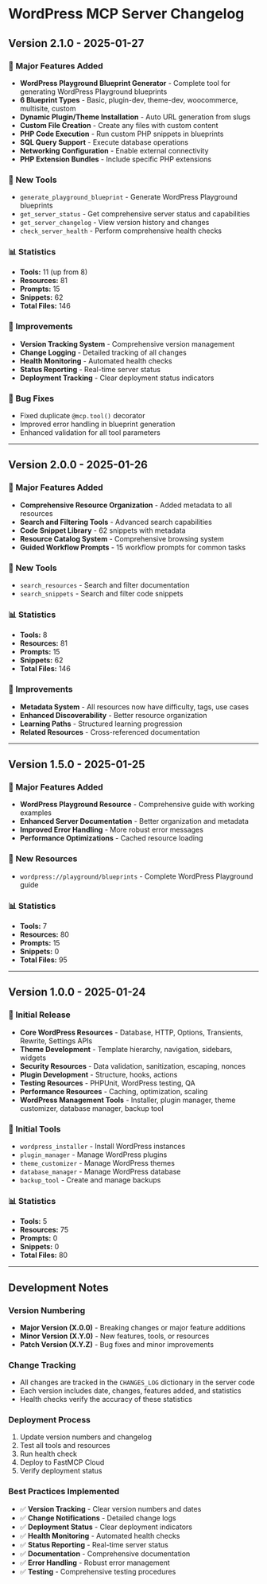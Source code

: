 # WordPress MCP Server Changelog

## Version 2.1.0 - 2025-01-27

### 🚀 Major Features Added
- **WordPress Playground Blueprint Generator** - Complete tool for generating WordPress Playground blueprints
- **6 Blueprint Types** - Basic, plugin-dev, theme-dev, woocommerce, multisite, custom
- **Dynamic Plugin/Theme Installation** - Auto URL generation from slugs
- **Custom File Creation** - Create any files with custom content
- **PHP Code Execution** - Run custom PHP snippets in blueprints
- **SQL Query Support** - Execute database operations
- **Networking Configuration** - Enable external connectivity
- **PHP Extension Bundles** - Include specific PHP extensions

### 🔧 New Tools
- `generate_playground_blueprint` - Generate WordPress Playground blueprints
- `get_server_status` - Get comprehensive server status and capabilities
- `get_server_changelog` - View version history and changes
- `check_server_health` - Perform comprehensive health checks

### 📊 Statistics
- **Tools:** 11 (up from 8)
- **Resources:** 81
- **Prompts:** 15
- **Snippets:** 62
- **Total Files:** 146

### 🎯 Improvements
- **Version Tracking System** - Comprehensive version management
- **Change Logging** - Detailed tracking of all changes
- **Health Monitoring** - Automated health checks
- **Status Reporting** - Real-time server status
- **Deployment Tracking** - Clear deployment status indicators

### 🐛 Bug Fixes
- Fixed duplicate `@mcp.tool()` decorator
- Improved error handling in blueprint generation
- Enhanced validation for all tool parameters

---

## Version 2.0.0 - 2025-01-26

### 🚀 Major Features Added
- **Comprehensive Resource Organization** - Added metadata to all resources
- **Search and Filtering Tools** - Advanced search capabilities
- **Code Snippet Library** - 62 snippets with metadata
- **Resource Catalog System** - Comprehensive browsing system
- **Guided Workflow Prompts** - 15 workflow prompts for common tasks

### 🔧 New Tools
- `search_resources` - Search and filter documentation
- `search_snippets` - Search and filter code snippets

### 📊 Statistics
- **Tools:** 8
- **Resources:** 81
- **Prompts:** 15
- **Snippets:** 62
- **Total Files:** 146

### 🎯 Improvements
- **Metadata System** - All resources now have difficulty, tags, use cases
- **Enhanced Discoverability** - Better resource organization
- **Learning Paths** - Structured learning progression
- **Related Resources** - Cross-referenced documentation

---

## Version 1.5.0 - 2025-01-25

### 🚀 Major Features Added
- **WordPress Playground Resource** - Comprehensive guide with working examples
- **Enhanced Server Documentation** - Better organization and metadata
- **Improved Error Handling** - More robust error messages
- **Performance Optimizations** - Cached resource loading

### 🔧 New Resources
- `wordpress://playground/blueprints` - Complete WordPress Playground guide

### 📊 Statistics
- **Tools:** 7
- **Resources:** 80
- **Prompts:** 15
- **Snippets:** 0
- **Total Files:** 95

---

## Version 1.0.0 - 2025-01-24

### 🚀 Initial Release
- **Core WordPress Resources** - Database, HTTP, Options, Transients, Rewrite, Settings APIs
- **Theme Development** - Template hierarchy, navigation, sidebars, widgets
- **Security Resources** - Data validation, sanitization, escaping, nonces
- **Plugin Development** - Structure, hooks, actions
- **Testing Resources** - PHPUnit, WordPress testing, QA
- **Performance Resources** - Caching, optimization, scaling
- **WordPress Management Tools** - Installer, plugin manager, theme customizer, database manager, backup tool

### 🔧 Initial Tools
- `wordpress_installer` - Install WordPress instances
- `plugin_manager` - Manage WordPress plugins
- `theme_customizer` - Manage WordPress themes
- `database_manager` - Manage WordPress database
- `backup_tool` - Create and manage backups

### 📊 Statistics
- **Tools:** 5
- **Resources:** 75
- **Prompts:** 0
- **Snippets:** 0
- **Total Files:** 80

---

## Development Notes

### Version Numbering
- **Major Version (X.0.0)** - Breaking changes or major feature additions
- **Minor Version (X.Y.0)** - New features, tools, or resources
- **Patch Version (X.Y.Z)** - Bug fixes and minor improvements

### Change Tracking
- All changes are tracked in the `CHANGES_LOG` dictionary in the server code
- Each version includes date, changes, features added, and statistics
- Health checks verify the accuracy of these statistics

### Deployment Process
1. Update version numbers and changelog
2. Test all tools and resources
3. Run health check
4. Deploy to FastMCP Cloud
5. Verify deployment status

### Best Practices Implemented
- ✅ **Version Tracking** - Clear version numbers and dates
- ✅ **Change Notifications** - Detailed change logs
- ✅ **Deployment Status** - Clear deployment indicators
- ✅ **Health Monitoring** - Automated health checks
- ✅ **Status Reporting** - Real-time server status
- ✅ **Documentation** - Comprehensive documentation
- ✅ **Error Handling** - Robust error management
- ✅ **Testing** - Comprehensive testing procedures
